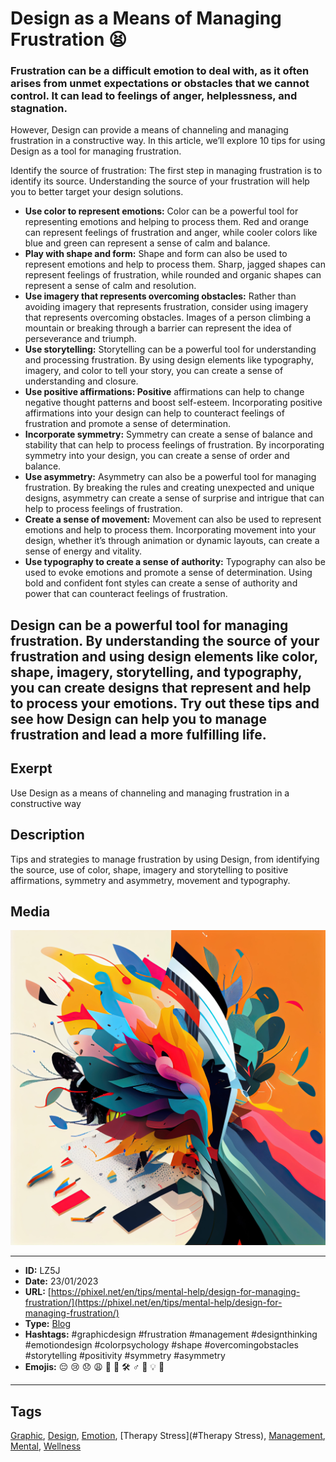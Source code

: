 # Design as a Means of Managing Frustration 😫
### Frustration can be a difficult emotion to deal with, as it often arises from unmet expectations or obstacles that we cannot control. It can lead to feelings of anger, helplessness, and stagnation.

However, Design can provide a means of channeling and managing frustration in a constructive way. In this article, we’ll explore 10 tips for using Design as a tool for managing frustration.

Identify the source of frustration: The first step in managing frustration is to identify its source. Understanding the source of your frustration will help you to better target your design solutions.

- **Use color to represent emotions:** Color can be a powerful tool for representing emotions and helping to process them. Red and orange can represent feelings of frustration and anger, while cooler colors like blue and green can represent a sense of calm and balance.
- **Play with shape and form:** Shape and form can also be used to represent emotions and help to process them. Sharp, jagged shapes can represent feelings of frustration, while rounded and organic shapes can represent a sense of calm and resolution.
- **Use imagery that represents overcoming obstacles:** Rather than avoiding imagery that represents frustration, consider using imagery that represents overcoming obstacles. Images of a person climbing a mountain or breaking through a barrier can represent the idea of perseverance and triumph.
- **Use storytelling:** Storytelling can be a powerful tool for understanding and processing frustration. By using design elements like typography, imagery, and color to tell your story, you can create a sense of understanding and closure.
- **Use positive affirmations: Positive** affirmations can help to change negative thought patterns and boost self-esteem. Incorporating positive affirmations into your design can help to counteract feelings of frustration and promote a sense of determination.
- **Incorporate symmetry:** Symmetry can create a sense of balance and stability that can help to process feelings of frustration. By incorporating symmetry into your design, you can create a sense of order and balance.
- **Use asymmetry:** Asymmetry can also be a powerful tool for managing frustration. By breaking the rules and creating unexpected and unique designs, asymmetry can create a sense of surprise and intrigue that can help to process feelings of frustration.
- **Create a sense of movement:** Movement can also be used to represent emotions and help to process them. Incorporating movement into your design, whether it’s through animation or dynamic layouts, can create a sense of energy and vitality.
- **Use typography to create a sense of authority:** Typography can also be used to evoke emotions and promote a sense of determination. Using bold and confident font styles can create a sense of authority and power that can counteract feelings of frustration.

Design can be a powerful tool for managing frustration. By understanding the source of your frustration and using design elements like color, shape, imagery, storytelling, and typography, you can create designs that represent and help to process your emotions. Try out these tips and see how Design can help you to manage frustration and lead a more fulfilling life.
------------
## Exerpt
Use Design as a means of channeling and managing frustration in a constructive way
## Description
Tips and strategies to manage frustration by using Design, from identifying the source, use of color, shape, imagery and storytelling to positive affirmations, symmetry and asymmetry, movement and typography.
## Media
<img src="media/b1377eb7/design-help-frustration.jpg">

------------
- **ID:** LZ5J
- **Date:** 23/01/2023
- **URL:** [https://phixel.net/en/tips/mental-help/design-for-managing-frustration/](https://phixel.net/en/tips/mental-help/design-for-managing-frustration/)
- **Type:** [Blog](#blog)
- **Hashtags:** #graphicdesign #frustration #management #designthinking #emotiondesign #colorpsychology #shape #overcomingobstacles #storytelling #positivity #symmetry #asymmetry
- **Emojis:** 😔 😢 😞 😩 🎨 🤯 🛠 ‍♂ 💭 💡 🌟

------------
## Tags
[Graphic](#Graphic), [Design](#Design), [Emotion](#Emotion), [Therapy Stress](#Therapy Stress), [Management](#Management), [Mental](#Mental), [Wellness](#Wellness)
